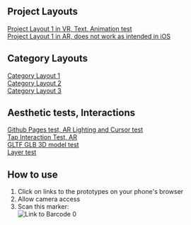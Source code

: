 
## Project Layouts ##
[Project Layout 1 in VR,  Text, Animation test](https://parallel-layout-1.glitch.me/) \
[Project Layout 1 in AR, does not work as intended in iOS](https://layout-1-ar.glitch.me/) 

## Category Layouts ##
[Category Layout 1](https://layout-2-ar.glitch.me/) \
[Category Layout 2](https://category-layout-2.glitch.me/) \
[Category Layout 3](https://category-layout-3.glitch.me/)

## Aesthetic tests, Interactions ##  
[Github Pages test, AR Lighting and Cursor test](https://sycrus.github.io/parallel_test/lighting-cursor.html) \
[Tap Interaction Test, AR](https://tap-interaction-test.glitch.me/) \
[GLTF GLB 3D model test](https://blender-gltf-glb-test.glitch.me/) \
[Layer test](https://parallel-layer-test.glitch.me/)

## How to use ##
1. Click on links to the prototypes on your phone's browser
2. Allow camera access
3. Scan this marker: \
![Link to Barcode 0](https://github.com/sycrus/parallel_test/blob/main/assets/test/0%20marker.png?raw=true "0")
